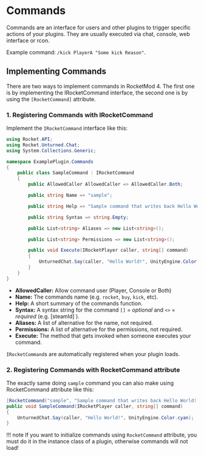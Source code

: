 # Commands

Commands are an interface for users and other plugins to trigger specific actions of your plugins. They are usually executed via chat, console, web interface or rcon.

Example command: `/kick PlayerA "Some kick Reason"`.

## Implementing Commands
There are two ways to implement commands in RocketMod 4. The first one is by implementing the IRocketCommand interface, the second one is by using the `[RocketCommand]` attribute.

### 1. Registering Commands with IRocketCommand
Implement the `IRocketCommand` interface like this:
```csharp
using Rocket.API;
using Rocket.Unturned.Chat;
using System.Collections.Generic;

namespace ExamplePlugin.Commands
{
    public class SampleCommand : IRocketCommand
    {
        public AllowedCaller AllowedCaller => AllowedCaller.Both;

        public string Name => "sample";

        public string Help => "Sample command that writes back Hello World! to you";

        public string Syntax => string.Empty;

        public List<string> Aliases => new List<string>();

        public List<string> Permissions => new List<string>();

        public void Execute(IRocketPlayer caller, string[] command)
        {
            UnturnedChat.Say(caller, "Hello World!", UnityEngine.Color.cyan);
        }
    }
}
```

* **AllowedCaller:** Allow command user (Player, Console or Both)
* **Name:**	The commands name (e.g. `rocket`, `buy`, `kick`, etc).
* **Help:**	A short summary of the commands function.
* **Syntax:** A syntax string for the command `[]` = *optional* and `<>` = *required* (e.g. [steamId] <itemId>).
* **Aliases:** A list of alternative for the name, not required.
* **Permissions:** A list of alternative for the permissions, not required.
* **Execute:**   The method that gets invoked when someone executes your command.


`IRocketCommand`s are automatically registered when your plugin loads.

### 2. Registering Commands with RocketCommand attribute
The exactly same doing `sample` command you can also make using RocketCommand attribute like this:

```csharp
[RocketCommand("sample", "Sample command that writes back Hello World! to you")]
public void SampleCommand(IRocketPlayer caller, string[] command)
{
    UnturnedChat.Say(caller, "Hello World!", UnityEngine.Color.cyan);
}
```

!!! note
    If you want to initialize commands using `RocketCommand` attribute, you must do it in the instance class of a plugin, otherwise commands will not load!